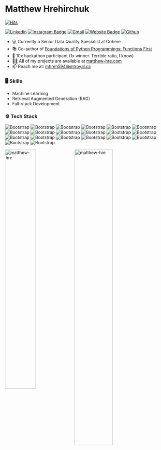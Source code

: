 # Matthew Hrehirchuk

[![Hits](https://hits.seeyoufarm.com/api/count/incr/badge.svg?url=https%3A%2F%2Fgithub.com%2Fmatthew-hre%2Fmatthew-hre&count_bg=%2379C83D&title_bg=%23555555&icon=&icon_color=%23E7E7E7&title=Profile+Views&edge_flat=false)](https://hits.seeyoufarm.com)

[![Linkedin](https://img.shields.io/badge/-LinkedIn-blue?style=flat&logo=Linkedin&logoColor=white)](https://www.linkedin.com/in/matthew-hre/)
[![Instagram Badge](https://img.shields.io/badge/-Instagram-purple?logo=instagram&logoColor=white&link=https://instagram.com/matthew_hre/)](https://www.instagram.com/matthew_hre)
[![Gmail](https://img.shields.io/badge/-Gmail-c14438?style=flat&logo=Gmail&logoColor=white)](mailto:mhreh594@mtroyal.ca)
[![Website Badge](https://img.shields.io/badge/-Website-c14438?style=flat&logo=Google-Chrome&logoColor=white&link=https://matthew-hre.com)](https://matthew-hre.com)
[![Github](https://img.shields.io/github/followers/matthew-hre?label=Follow&style=social)](https://github.com/matthew-hre)

- 💻 Currently a Senior Data Quality Specialist at Cohere
- 📚 Co-author of [Foundations of Python Programmings: Functions First](https://runestone.academy/ns/books/published/foppff/fopp-ff.html)
- 🤔 10x hackathon participant (1x winner. Terrible ratio, I know)
- 👨‍💻 All of my projects are available at [matthew-hre.com](https://www.matthew-hre.com)
- 📫 Reach me at: mhreh594@mtroyal.ca


### 🖥 Skills

- Machine Learning
- Retrieval Augmented Generation (RAG)
- Full-stack Development
### ⚙️ Tech Stack

![Bootstrap](https://img.shields.io/badge/-HTML-05122A?style=flat-square&logo=HTML&color=353535) ![Bootstrap](https://img.shields.io/badge/-CSS-05122A?style=flat-square&logo=CSS&color=353535) ![Bootstrap](https://img.shields.io/badge/-SCSS-05122A?style=flat-square&logo=SCSS&color=353535) ![Bootstrap](https://img.shields.io/badge/-JavaScript-05122A?style=flat-square&logo=JavaScript&color=353535) ![Bootstrap](https://img.shields.io/badge/-TypeScript-05122A?style=flat-square&logo=TypeScript&color=353535) ![Bootstrap](https://img.shields.io/badge/-React-05122A?style=flat-square&logo=React&color=353535) ![Bootstrap](https://img.shields.io/badge/-NextJS-05122A?style=flat-square&logo=NextJS&color=353535) ![Bootstrap](https://img.shields.io/badge/-TailwindCSS-05122A?style=flat-square&logo=TailwindCSS&color=353535) ![Bootstrap](https://img.shields.io/badge/-Vercel-05122A?style=flat-square&logo=Vercel&color=353535) ![Bootstrap](https://img.shields.io/badge/-Python-05122A?style=flat-square&logo=Python&color=353535) ![Bootstrap](https://img.shields.io/badge/-PostgreSQL-05122A?style=flat-square&logo=PostgreSQL&color=353535) ![Bootstrap](https://img.shields.io/badge/-Supabase-05122A?style=flat-square&logo=Supabase&color=353535) ![Bootstrap](https://img.shields.io/badge/-Pandas-05122A?style=flat-square&logo=Pandas&color=353535) ![Bootstrap](https://img.shields.io/badge/-Numpy-05122A?style=flat-square&logo=Numpy&color=353535) ![Bootstrap](https://img.shields.io/badge/-Matplotlib-05122A?style=flat-square&logo=Matplotlib&color=353535) ![Bootstrap](https://img.shields.io/badge/-Flask-05122A?style=flat-square&logo=Flask&color=353535) ![Bootstrap](https://img.shields.io/badge/-Django-05122A?style=flat-square&logo=Django&color=353535) ![Bootstrap](https://img.shields.io/badge/-NixOS-05122A?style=flat-square&logo=NixOS&color=353535) ![Bootstrap](https://img.shields.io/badge/-Visual%20Studio%20Code-05122A?style=flat-square&logo=Visual-Studio-Code&color=353535) ![Bootstrap](https://img.shields.io/badge/-Vim-05122A?style=flat-square&logo=Vim&color=353535)

<div>
  <img width="45%" align="left" src="https://github-readme-stats.vercel.app/api/top-langs?username=matthew-hre&show_icons=true&locale=en&layout=compact" alt="matthew-hre" />
  <img width="50%"  src="https://github-readme-streak-stats.herokuapp.com/?user=matthew-hre&" alt="matthew-hre" />
</div>
